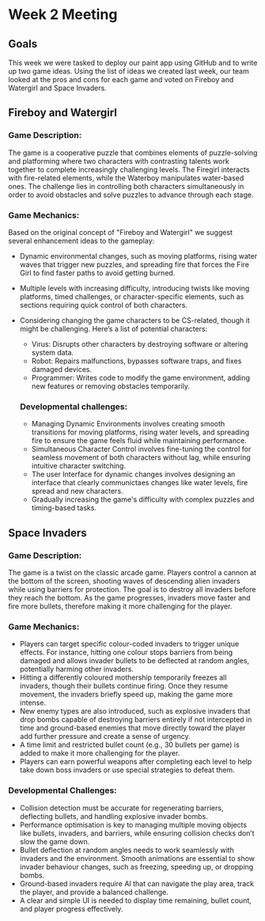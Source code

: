 # Week 2 Meeting

## Goals
This week we were tasked to deploy our paint app using GitHub and to write up two game ideas. Using the list of ideas we created last week, our team looked at the pros and cons for each game and voted on Fireboy and Watergirl and Space Invaders.

## Fireboy and Watergirl
### Game Description:
The game is a cooperative puzzle that combines elements of puzzle-solving and platforming where two characters with contrasting talents work together to complete increasingly challenging levels. The Firegirl interacts with fire-related elements, while the Waterboy manipulates water-based ones. The challenge lies in controlling both characters simultaneously in order to avoid obstacles and solve puzzles to advance through each stage.

### Game Mechanics:
Based on the original concept of "Fireboy and Watergirl" we suggest several enhancement ideas to the gameplay:
- Dynamic environmental changes, such as moving platforms, rising water waves that trigger new puzzles, and spreading fire that forces     the Fire Girl to find faster paths to avoid getting burned.
- Multiple levels with increasing difficulty, introducing twists like moving platforms, timed challenges, or character-specific            elements, such as sections requiring quick control of both characters.
- Considering changing the game characters to be CS-related, though it might be challenging. Here’s a list of potential characters:
   - Virus: Disrupts other characters by destroying software or altering system data.
   - Robot: Repairs malfunctions, bypasses software traps, and fixes damaged devices.
   - Programmer: Writes code to modify the game environment, adding new features or removing obstacles temporarily.

  ### Developmental challenges:
  - Managing Dynamic Environments involves creating smooth transitions for moving platforms, rising water levels, and spreading fire to      ensure the game feels fluid while maintaining performance.
  - Simultaneous Character Control involves fine-tuning the control for seamless movement of both characters without lag, while ensuring     intuitive character switching.
  - The user Interface for dynamic changes involves designing an interface that clearly communictaes changes like water levels, fire         spread and new characters.
  - Gradually increasing the game's difficulty with complex puzzles and timing-based tasks.

## Space Invaders
### Game Description:
The game is a twist on the classic arcade game. Players control a cannon at the bottom of the screen, shooting waves of descending alien invaders while using barriers for protection. The goal is to destroy all invaders before they reach the bottom. As the game progresses, invaders move faster and fire more bullets, therefore making it more challenging for the player.

### Game Mechanics:
- Players can target specific colour-coded invaders to trigger unique effects. For instance, hitting one colour stops barriers from being damaged and allows invader bullets to be deflected at random angles, potentially harming other invaders.
- Hitting a differently coloured mothership temporarily freezes all invaders, though their bullets continue firing. Once they resume movement, the invaders briefly speed up, making the game more intense.
- New enemy types are also introduced, such as explosive invaders that drop bombs capable of destroying barriers entirely if not intercepted in time and ground-based enemies that move directly toward the player add further pressure and create a sense of urgency.
- A time limit and restricted bullet count (e.g., 30 bullets per game) is added to make it more challenging for the player.
- Players can earn powerful weapons after completing each level to help take down boss invaders or use special strategies to defeat them.

### Developmental Challenges:
- Collision detection must be accurate for regenerating barriers, deflecting bullets, and handling explosive invader bombs.
- Performance optimisation is key to managing multiple moving objects like bullets, invaders, and barriers, while ensuring collision checks don’t slow the game down.
- Bullet deflection at random angles needs to work seamlessly with invaders and the environment. Smooth animations are essential to show invader behaviour changes, such as freezing, speeding up, or dropping bombs.
- Ground-based invaders require AI that can navigate the play area, track the player, and provide a balanced challenge.
- A clear and simple UI is needed to display time remaining, bullet count, and player progress effectively.

